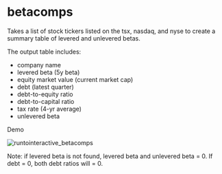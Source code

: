 # betacomps

Takes a list of stock tickers listed on the tsx, nasdaq, and nyse to create a summary table of levered and unlevered betas.

The output table includes:
- company name
- levered beta (5y beta)
- equity market value (current market cap)
- debt (latest quarter)
- debt-to-equity ratio
- debt-to-capital ratio
- tax rate (4-yr average)
- unlevered beta

Demo

![runtointeractive_betacomps](https://github.com/jtwag-041/betacomps/assets/48776287/709280db-1cea-4df6-99ef-84e4787c640b)

Note: if levered beta is not found, levered beta and unlevered beta = 0. If debt = 0, both debt ratios will = 0.

